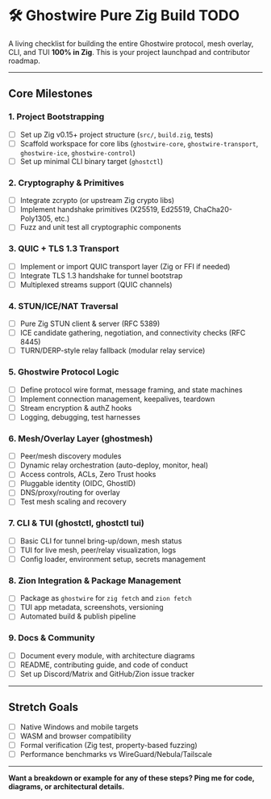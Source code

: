 # 🛠️ Ghostwire Pure Zig Build TODO

A living checklist for building the entire Ghostwire protocol, mesh overlay, CLI, and TUI **100% in Zig**. This is your project launchpad and contributor roadmap.

---

## Core Milestones

### 1. Project Bootstrapping

* [ ] Set up Zig v0.15+ project structure (`src/`, `build.zig`, tests)
* [ ] Scaffold workspace for core libs (`ghostwire-core`, `ghostwire-transport`, `ghostwire-ice`, `ghostwire-control`)
* [ ] Set up minimal CLI binary target (`ghostctl`)

### 2. Cryptography & Primitives

* [ ] Integrate zcrypto (or upstream Zig crypto libs)
* [ ] Implement handshake primitives (X25519, Ed25519, ChaCha20-Poly1305, etc.)
* [ ] Fuzz and unit test all cryptographic components

### 3. QUIC + TLS 1.3 Transport

* [ ] Implement or import QUIC transport layer (Zig or FFI if needed)
* [ ] Integrate TLS 1.3 handshake for tunnel bootstrap
* [ ] Multiplexed streams support (QUIC channels)

### 4. STUN/ICE/NAT Traversal

* [ ] Pure Zig STUN client & server (RFC 5389)
* [ ] ICE candidate gathering, negotiation, and connectivity checks (RFC 8445)
* [ ] TURN/DERP-style relay fallback (modular relay service)

### 5. Ghostwire Protocol Logic

* [ ] Define protocol wire format, message framing, and state machines
* [ ] Implement connection management, keepalives, teardown
* [ ] Stream encryption & authZ hooks
* [ ] Logging, debugging, test harnesses

### 6. Mesh/Overlay Layer (ghostmesh)

* [ ] Peer/mesh discovery modules
* [ ] Dynamic relay orchestration (auto-deploy, monitor, heal)
* [ ] Access controls, ACLs, Zero Trust hooks
* [ ] Pluggable identity (OIDC, GhostID)
* [ ] DNS/proxy/routing for overlay
* [ ] Test mesh scaling and recovery

### 7. CLI & TUI (ghostctl, ghostctl tui)

* [ ] Basic CLI for tunnel bring-up/down, mesh status
* [ ] TUI for live mesh, peer/relay visualization, logs
* [ ] Config loader, environment setup, secrets management

### 8. Zion Integration & Package Management

* [ ] Package as `ghostwire` for `zig fetch` and `zion fetch`
* [ ] TUI app metadata, screenshots, versioning
* [ ] Automated build & publish pipeline

### 9. Docs & Community

* [ ] Document every module, with architecture diagrams
* [ ] README, contributing guide, and code of conduct
* [ ] Set up Discord/Matrix and GitHub/Zion issue tracker

---

## Stretch Goals

* [ ] Native Windows and mobile targets
* [ ] WASM and browser compatibility
* [ ] Formal verification (Zig test, property-based fuzzing)
* [ ] Performance benchmarks vs WireGuard/Nebula/Tailscale

---

**Want a breakdown or example for any of these steps? Ping me for code, diagrams, or architectural details.**

